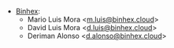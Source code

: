 - [Binhex](https://binhex.cloud/):
  - Mario Luis Mora \<<m.luis@binhex.cloud>\>
  - David Luis Mora \<<d.luis@binhex.cloud>\>
  - Deriman Alonso \<<d.alonso@binhex.cloud>\>